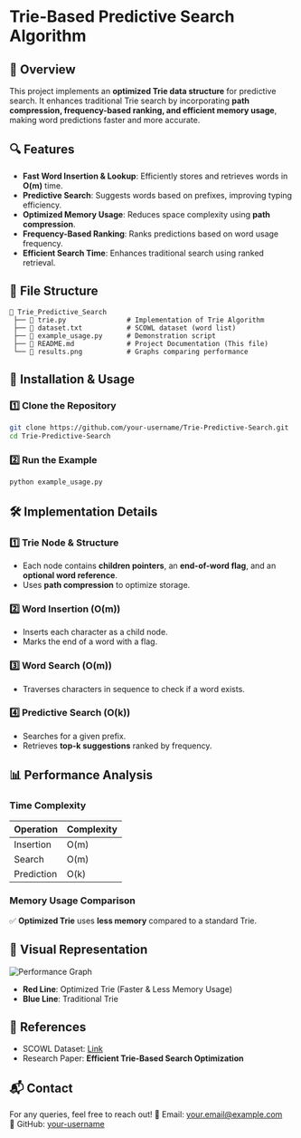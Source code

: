 # Trie-Based Predictive Search Algorithm

## 📌 Overview
This project implements an **optimized Trie data structure** for predictive search. It enhances traditional Trie search by incorporating **path compression, frequency-based ranking, and efficient memory usage**, making word predictions faster and more accurate.

## 🔍 Features
- **Fast Word Insertion & Lookup**: Efficiently stores and retrieves words in **O(m)** time.
- **Predictive Search**: Suggests words based on prefixes, improving typing efficiency.
- **Optimized Memory Usage**: Reduces space complexity using **path compression**.
- **Frequency-Based Ranking**: Ranks predictions based on word usage frequency.
- **Efficient Search Time**: Enhances traditional search using ranked retrieval.

## 📂 File Structure
```
📁 Trie_Predictive_Search
 ├── 📜 trie.py               # Implementation of Trie Algorithm
 ├── 📜 dataset.txt           # SCOWL dataset (word list)
 ├── 📜 example_usage.py      # Demonstration script
 ├── 📜 README.md             # Project Documentation (This file)
 └── 📜 results.png           # Graphs comparing performance
```

## 🚀 Installation & Usage
### 1️⃣ Clone the Repository
```bash
git clone https://github.com/your-username/Trie-Predictive-Search.git
cd Trie-Predictive-Search
```

### 2️⃣ Run the Example
```bash
python example_usage.py
```

## 🛠 Implementation Details
### **1️⃣ Trie Node & Structure**
- Each node contains **children pointers**, an **end-of-word flag**, and an **optional word reference**.
- Uses **path compression** to optimize storage.

### **2️⃣ Word Insertion (O(m))**
- Inserts each character as a child node.
- Marks the end of a word with a flag.

### **3️⃣ Word Search (O(m))**
- Traverses characters in sequence to check if a word exists.

### **4️⃣ Predictive Search (O(k))**
- Searches for a given prefix.
- Retrieves **top-k suggestions** ranked by frequency.

## 📊 Performance Analysis
### **Time Complexity**
| Operation      | Complexity |
|---------------|------------|
| Insertion     | O(m)       |
| Search        | O(m)       |
| Prediction    | O(k)       |

### **Memory Usage Comparison**
✅ **Optimized Trie** uses **less memory** compared to a standard Trie.

## 📸 Visual Representation
![Performance Graph](results.png)
- **Red Line**: Optimized Trie (Faster & Less Memory Usage)
- **Blue Line**: Traditional Trie

## 📜 References
- SCOWL Dataset: [Link](http://wordlist.aspell.net/)
- Research Paper: **Efficient Trie-Based Search Optimization**

## 📬 Contact
For any queries, feel free to reach out!
📧 Email: your.email@example.com  
🔗 GitHub: [your-username](https://github.com/your-username)


